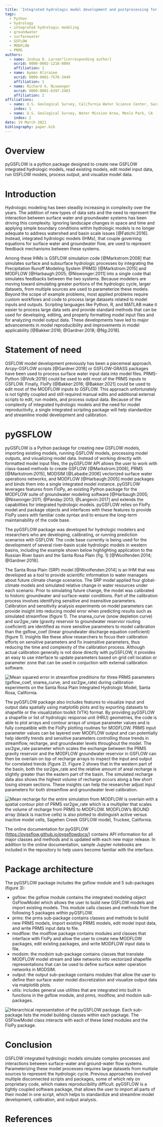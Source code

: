 ```yaml
---
title: 'Integrated hydrologic model development and postprocessing for GSFLOW using pyGSFLOW'  
tags:
  - Python
  - hydrology
  - integrated hydrologic modeling
  - groundwater
  - surfacewater
  - GSFLOW
  - MODFLOW
  - PRMS  
authors:
  - name: Joshua D. Larsen^[corresponding author]
    ocrid: 0000-0002-1218-800X
    affiliation: 1
  - name: Ayman Alzraiee
    ocrid: 0000-0001-7576-3449
    affiliation: 1
  - name: Richard G. Niswonger
    ocrid: 0000-0001-6397-2403
    affiliation: 2  
affiliations:
  - name: U.S. Geological Survey, California Water Science Center, Sacramento, CA
    index: 1
  - name: U.S. Geological Survey, Water Mission Area, Menlo Park, CA
    index: 2  
date: 19 March 2021
bibliography: paper.bib
---
```


# Overview
pyGSFLOW is a python package designed to create new GSFLOW integrated 
hydrologic models, read existing models, edit model input data, run GSFLOW 
models, process output, and visualize model data.

# Introduction
Hydrologic modeling has been steadily increasing in complexity over the years. 
The addition of new types of data sets and the need to represent the interaction 
between surface water and groundwater systems has been driving this complexity. 
Ignoring landscape changes in space and time and applying simple boundary 
conditions within hydrologic models is no longer adequate to address watershed 
and basin scale issues [@Fatichi:2016]. Instead, integrated hydrologic 
models (IHMs), that couple governing equations for surface water and groundwater 
flow, are used to represent feedback mechanisms between these systems.

Among these IHMs is GSFLOW simulation code [@Markstrom:2008] that 
simulates surface and subsurface hydrologic processes by integrating the 
Precipitation Runoff Modeling System (PRMS) [@Markstrom:2015] and 
MODFLOW [@Harbaugh:2005; @Niswonger:2011] into a single code that 
simulates feedbacks between the two systems. Because modelers are moving toward 
simulating greater portions of the hydrologic cycle, larger datasets, from 
multiple sources are used to parameterize these models. Beyond the scope of 
example problems, most applied problems require custom workflows and code to 
process large datasets related to model inputs and outputs. Scripting languages 
like Python, R, and MATLAB make it easier to process large data sets and 
provide standard methods that can be used for developing, editing, and properly 
formatting model input files and for analyzing model output data. These 
developments have led to major advancements in model reproducibility and 
improvements in model applicability [@Bakker:2016; @Gardner:2018; @Ng:2018].

# Statement of need
GSFLOW model development previously has been a piecemeal approach. Arcpy-GSFLOW 
scripts [@Gardner:2018] or GSFLOW-GRASS packages have been used to 
process surface water input data into model files. PRMS-Python 
[@Volk:2019] could be used to edit most of the PRMS inputs to 
GSFLOW. Finally, FloPy [@Bakker:2016; @Bakker:2021] could 
be used to edit most of the MODFLOW inputs to GSFLOW. This approach 
unfortunately is not tightly coupled and still required manual edits and 
additional external scripts to edit, run models, and process output data. 
Because of the complexity of integrated hydrologic models and the need for 
model reproductivity, a single integrated scripting package will help 
standardize and streamline model development and calibration. 

# pyGSFLOW
pyGSFLOW is a Python package for creating new GSFLOW models, importing existing 
models, running GSFLOW models, processing model outputs, and visualizing model 
data. Instead of working directly with formatted model input files, the 
pyGSFLOW API allows the user to work with class-based methods to create GSFLOW 
[@Markstrom:2008], PRMS [@Markstrom:2015], MODSIM 
[@Labadie:2006] vectorized surface water operations networks, and 
MODFLOW [@Harbaugh:2005] model packages and binds them into a single integrated 
model instance. pyGSFLOW leverages features from FloPy, an existing Python 
package for the MODFLOW suite of groundwater modeling software 
[@Harbaugh:2005; @Niswonger:2011; @Panday:2013; @Langevin:2017] 
and extends the capabilities for integrated 
hydrologic models. pyGSFLOW relies on FloPy model and package objects and 
interfaces with these features to provide FloPy users with familiar code syntax 
and to ensure the long-term maintainability of the code base.

The pyGSFLOW package was developed for hydrologic modelers and researchers who 
are developing, calibrating, or running prediction scenarios with GSFLOW. The 
code base currently is being used for the development of several river-basin 
scale hydrologic models in western basins, including the example shown below 
highlighting application to the Russian River basin and the Santa Rosa Plain 
(fig. 1) [@Woolfenden:2014; @Gardner:2016]. 

The Santa Rosa Plain (SRP) model [@Woolfenden:2014] is an IHM 
that was developed as a tool to provide scientific information to water 
managers about future climate change scenarios. The SRP model applied four 
global-climate models and simulated relative change in water resources under 
each scenario. Prior to simulating future change, the model was calibrated to 
historic groundwater and surface-water conditions. Part of the calibration 
process involves identifying sensitive and insensitive parameters. Calibration 
and sensitivity analysis experiments on model parameters can provide insight 
into reducing model error when predicting results such as simulated streamflow 
(figure 1). The snarea_curve (snow depletion curve) and ssr2gw_rate 
(gravity reservoir to groundwater reservior routing coeficient) are identified 
as more sensitive parameters to model calibration than the gsflow_coef 
(linear groundwater discharge equation coeficient) (figure 1). Insights like 
these allow researchers to focus their calibration efforts on sensitive 
parameters and fix insensitive parameters, thus reducing the time and 
complexity of the calibration process. Although actual calibration generally is 
not done directly with pyGSFLOW, it provides an easy to use interface to update 
parameters based on grid cell location or parameter zone that can be used in 
conjuction with external calibration software.

![Mean squared error in streamflow preditions for three PRMS parameters
(gsflow_coef, snarea_curve, and ssr2gw_rate) during calibration experiments
on the Santa Rosa Plain Integrated Hydrologic Model, Santa Rosa,
California.](calibration_example.png)


The pyGSFLOW package also includes features to visualize input and output data 
spatially using matplotlib plots and by exporting datasets to shapefile or the 
visualization toolkit (VTK) format. By providing pyGSFLOW a shapefile or list 
of hydrologic response unit (HRU) geometries, the code is able to plot arrays 
and contour arrays of unique parameter values and is fully compatible with the 
FloPy plotting routines for MODFLOW. PRMS input parameter values can be layered 
over MODFLOW output and can potentially help identify trends and sensitive 
parameters controlling those trends in streamflow, recharge, and groundwater 
levels throughout the model. The ssr2gw_rate parameter which scales the 
exchange between the PRMS gravity reservoir and the MODFLOW groundwater 
reservior in GSFLOW can then be overlain on top of recharge arrays to inspect 
the input and output for correlated trends (figure 2). Figure 2 shows that in 
the western part of the basin, both the ssr2gw_rate and the relative amount of 
areal recharge is slightly greater than the eastern part of the basin. The 
simulated recharge data also shows the highest volume of recharge occurs along 
a few short losing stream sections. These insights can help the researcher 
adjust input parameters for both streamflow and groundwater level calibration.

![Mean recharge for the entire simulation from MODFLOW is overlain with a
spatial contour plot of PRMS ssr2gw_rate which is a multiplier that scales
the volume of recharge from PRMS to MODFLOW. MODFLOW’s IBOUND array
(black is inactive cells) is also plotted to distinguish active versus
inactive model cells, Sagehen Creek GSFLOW model,
Truckee, California.](sagehen_plot.png)


The online documentation for pyGSFLOW (https://pygsflow.github.io/pygsflowdocs/) 
contains API information for all major classes and methods and is updated with 
each new major release. In addition to the online documentation, sample Jupyter 
notebooks are included in the repository to help users become familiar with the 
interface.

# Package architecture
The pyGSFLOW package includes the gsflow module and 5 sub-packages (figure 3):

   - gsflow: the gsflow module contains the integrated modeling object 
   GsFlowModel which allows the user to build new GSFLOW models and import 
   existing models. This module calls classes and methods from the following 
   5 packages within pyGSFLOW.
   - prms: the prms sub-package contains classes and methods to build new PRMS 
   models, import existing PRMS models, edit model input data, and write PRMS 
   input data to file.
   - modflow: the modflow package contains modules and classes that interface 
   with FloPy and allow the user to create new MODFLOW packages, edit existing 
   packages, and write MODFLOW input data to file.
   - modsim: the modsim sub-package contains classes that translate MODFLOW 
   model stream and lake networks into vectorized shapefile representations 
   that can be used to define surface water operation networks in MODSIM.
   - output: the output sub-package contains modules that allow the user to 
   define their surface water model discretization and visualize output data 
   via matplotlib plots.
   - utils: includes general use utilities that are integrated into built in 
   functions in the gsflow module, and prms, modflow, and modsim sub-packages.

![Hierarchical representation of the pyGSFLOW package. Each sub-package lists
the model building classes within each package. The GSFlowModel class interacts
with each of these listed modules and the FloPy
package.](Package_architecture.png)


# Conclusion
GSFLOW integrated hydrologic models simulate complex processes and interactions 
between surface-water and ground-water flow systems. Parameterizing these model 
processes requires large datasets from multiple sources to represent the 
hydrologic cycle. Previous approaches involved multiple disconnected scripts 
and packages, some of which rely on proprietary code, which makes 
reproducibility difficult. pyGSFLOW is a tightly coupled software package, 
that allows the user to import all parts of their model in one script, which 
helps to standardize and streamline model development, calibration, and output 
analysis.

# References



